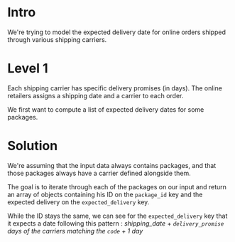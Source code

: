 # Intro

We're trying to model the expected delivery date for online orders shipped through various shipping carriers.

# Level 1

Each shipping carrier has specific delivery promises (in days).
The online retailers assigns a shipping date and a carrier to each order.

We first want to compute a list of expected delivery dates for some packages.

# Solution

We're assuming that the input data always contains packages, and that those packages always have a carrier defined alongside them.

The goal is to iterate through each of the packages on our input and return an array of objects containing his ID on the `package_id` key and the expected delivery on the `expected_delivery` key.

While the ID stays the same, we can see for the `expected_delivery` key that it expects a date following this pattern : _shipping_date_ + _`delivery_promise` days of the carriers matching the `code` + 1 day_
